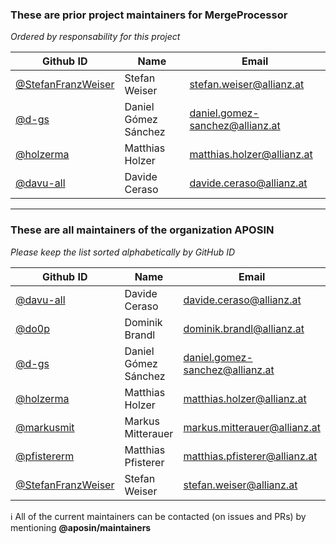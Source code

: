 ### These are prior project maintainers for MergeProcessor
_Ordered by responsability for this project_

| Github ID                                                  | Name                   | Email                              |
|------------------------------------------------------------|------------------------|------------------------------------|
| [@StefanFranzWeiser](https://github.com/StefanFranzWeiser) | Stefan Weiser          | <stefan.weiser@allianz.at>         |
| [@d-gs](https://github.com/d-gs)                           | Daniel Gómez Sánchez   | <daniel.gomez-sanchez@allianz.at>  |
| [@holzerma](https://github.com/holzerma)                   | Matthias Holzer        | <matthias.holzer@allianz.at>       |
| [@davu-all](https://github.com/davu-all)                   | Davide Ceraso          | <davide.ceraso@allianz.at>         |

-----

### These are all maintainers of the organization APOSIN

_Please keep the list sorted alphabetically by GitHub ID_

| Github ID                                                    | Name                   | Email                            |
|------------------------------------------------------------|------------------------|------------------------------------|
| [@davu-all](https://github.com/davu-all)                   | Davide Ceraso          | <davide.ceraso@allianz.at>         |
| [@do0p](https://github.com/do0p)                           | Dominik Brandl         | <dominik.brandl@allianz.at>        |
| [@d-gs](https://github.com/d-gs)                           | Daniel Gómez Sánchez   | <daniel.gomez-sanchez@allianz.at>  |
| [@holzerma](https://github.com/holzerma)                   | Matthias Holzer        | <matthias.holzer@allianz.at>       |
| [@markusmit](https://github.com/MarkusMit)                 | Markus Mitterauer      | <markus.mitterauer@allianz.at>     |
| [@pfistererm](https://github.com/pfistererm)               | Matthias Pfisterer     | <matthias.pfisterer@allianz.at>    |
| [@StefanFranzWeiser](https://github.com/StefanFranzWeiser) | Stefan Weiser          | <stefan.weiser@allianz.at>         |

:information_source: All of the current maintainers can be contacted (on issues and PRs) by mentioning **@aposin/maintainers**